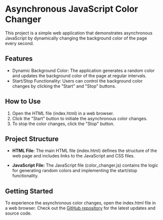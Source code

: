 # Asynchronous JavaScript Color Changer

This project is a simple web application that demonstrates asynchronous JavaScript by dynamically changing the background color of the page every second.<br>

## Features
- Dynamic Background Color: The application generates a random color and updates the background color of the page at regular intervals.
- Start/Stop Functionality: Users can control the background color changes by clicking the "Start" and "Stop" buttons.

## How to Use
1. Open the HTML file (index.html) in a web browser.
2. Click the "Start" button to initiate the asynchronous color changes.
3. To stop the color changes, click the "Stop" button.

## Project Structure
- **HTML File:** The main HTML file (index.html) defines the structure of the web page and includes links to the JavaScript and CSS files.

- **JavaScript File:** The JavaScript file (color_changer.js) contains the logic for generating random colors and implementing the start/stop functionality.

## Getting Started

To experience the asynchronous color changes, open the index.html file in a web browser. Check out the [GitHub repository](https://github.com/GautamShriharsh/Async_JavaScript_Color_Changer) for the latest updates and source code.
